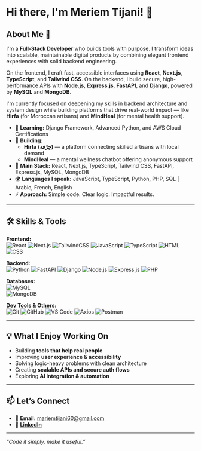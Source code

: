 # Hi there, I'm Meriem Tijani! 👋


## About Me 🚀

I'm a **Full-Stack Developer** who builds tools with purpose. I transform ideas into scalable, maintainable digital products by combining elegant frontend experiences with solid backend engineering.  

On the frontend, I craft fast, accessible interfaces using **React**, **Next.js**, **TypeScript**, and **Tailwind CSS**. On the backend, I build secure, high-performance APIs with **Node.js**, **Express.js**, **FastAPI**, and **Django**, powered by **MySQL** and **MongoDB**.

I'm currently focused on deepening my skills in backend architecture and system design while building platforms that drive real-world impact — like **Hirfa** (for Moroccan artisans) and **MindHeal** (for mental health support).

- 🌱 **Learning:** Django Framework, Advanced Python, and AWS Cloud Certifications  
- 🔭 **Building:**  
  - **Hirfa (حِرْفة)** — a platform connecting skilled artisans with local demand  
  - **MindHeal** — a mental wellness chatbot offering anonymous support  
- 🧩 **Main Stack:** React, Next.js, TypeScript, Tailwind CSS, FastAPI, Express.js, MySQL, MongoDB  
- 🌍 **Languages I speak:** JavaScript, TypeScript, Python, PHP, SQL | Arabic, French, English  
- ⚡ **Approach:** Simple code. Clear logic. Impactful results.

---

## 🛠️ Skills & Tools

**Frontend:**  
![React](https://img.shields.io/badge/-React-61DAFB?style=flat-square&logo=react&logoColor=black)
![Next.js](https://img.shields.io/badge/-Next.js-000000?style=flat-square&logo=next.js&logoColor=white)
![TailwindCSS](https://img.shields.io/badge/-TailwindCSS-06B6D4?style=flat-square&logo=tailwind-css&logoColor=white)
![JavaScript](https://img.shields.io/badge/-JavaScript-F7DF1E?style=flat-square&logo=javascript&logoColor=black)
![TypeScript](https://img.shields.io/badge/-TypeScript-3178C6?style=flat-square&logo=typescript&logoColor=white)
![HTML](https://img.shields.io/badge/-HTML-E34F26?style=flat-square&logo=html5&logoColor=white)
![CSS](https://img.shields.io/badge/-CSS-1572B6?style=flat-square&logo=css3&logoColor=white)

**Backend:**  
![Python](https://img.shields.io/badge/-Python-3776AB?style=flat-square&logo=python&logoColor=white)
![FastAPI](https://img.shields.io/badge/-FastAPI-009688?style=flat-square&logo=fastapi&logoColor=white)
![Django](https://img.shields.io/badge/-Django-092E20?style=flat-square&logo=django&logoColor=white)
![Node.js](https://img.shields.io/badge/-Node.js-339933?style=flat-square&logo=node.js&logoColor=white)
![Express.js](https://img.shields.io/badge/-Express.js-000000?style=flat-square&logo=express&logoColor=white)
![PHP](https://img.shields.io/badge/-PHP-777BB4?style=flat-square&logo=php&logoColor=white)

**Databases:**  
![MySQL](https://img.shields.io/badge/-MySQL-4479A1?style=flat-square&logo=mysql&logoColor=white)  
![MongoDB](https://img.shields.io/badge/-MongoDB-47A248?style=flat-square&logo=mongodb&logoColor=white)

**Dev Tools & Others:**  
![Git](https://img.shields.io/badge/-Git-F05032?style=flat-square&logo=git&logoColor=white)
![GitHub](https://img.shields.io/badge/-GitHub-181717?style=flat-square&logo=github&logoColor=white)
![VS Code](https://img.shields.io/badge/-VSCode-007ACC?style=flat-square&logo=visual-studio-code&logoColor=white)
![Axios](https://img.shields.io/badge/-Axios-5A29E4?style=flat-square&logo=axios&logoColor=white)
![Postman](https://img.shields.io/badge/-Postman-FF6C37?style=flat-square&logo=postman&logoColor=white)

---

## 💡 What I Enjoy Working On

- Building **tools that help real people**  
- Improving **user experience & accessibility**  
- Solving logic-heavy problems with clean architecture  
- Creating **scalable APIs and secure auth flows**  
- Exploring **AI integration & automation**

---

## 📫 Let’s Connect

- 📩 **Email:** mariemtijani60@gmail.com  
- 💼 **[LinkedIn](https://www.linkedin.com/in/meriem-tijani-21baa0203/)**  

---

_“Code it simply, make it useful.”_
